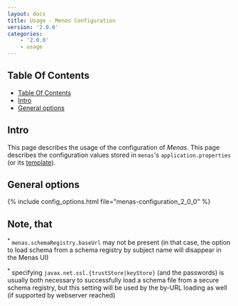 ```yaml
---
layout: docs
title: Usage - Menas Configuration
version: '2.0.0'
categories:
    - '2.0.0'
    - usage
---
```

## Table Of Contents
<!-- toc -->
- [Table Of Contents](#table-of-contents)
- [Intro](#intro)
- [General options](#general-options)
<!-- tocstop -->

## Intro

This page describes the usage of the configuration of _Menas_.
This page describes the configuration values stored in `menas`'s `application.properties` (or its
[template][app-props-template]).

## General options

{% include config_options.html file="menas-configuration_2_0_0" %}

## Note, that
<sup>*</sup> <a id="note1"></a>   `menas.schemaRegistry.baseUrl` may not be present (in that case, the option to load schema from a schema registry by subject name will disappear in the Menas UI)
  
<sup>*</sup> <a id="note2"></a>  specifying `javax.net.ssl.{trustStore|keyStore}` (and the passwords) is usually both necessary to successfully load a schema file from a secure schema registry, but this setting will be used by the by-URL loading as well (if supported by webserver reached)
  

[readme]: https://github.com/AbsaOSS/enceladus/blob/master/README.md
[app-props-template]: https://github.com/AbsaOSS/enceladus/blob/master/menas/src/main/resources/application.properties.template
